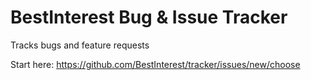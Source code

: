 # BestInterest Bug & Issue Tracker
Tracks bugs and feature requests

Start here: 
https://github.com/BestInterest/tracker/issues/new/choose


